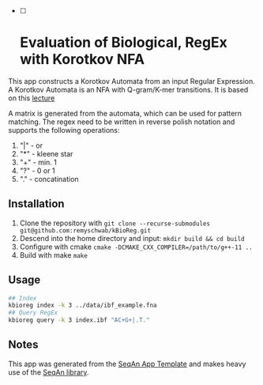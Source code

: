 - [ ] # Evaluation of Biological, RegEx with Korotkov NFA
This app constructs a Korotkov Automata from an input Regular Expression. A Korotkov Automata is an NFA with Q-gram/K-mer transitions. It is based on this [lecture](https://wiki.postgresql.org/images/6/6c/Index_support_for_regular_expression_search.pdf)

A matrix is generated from the automata, which can be used for pattern matching. The regex need to be written in reverse polish notation and supports the following operations:

1. "|" - or
2. "*" - kleene star
3. "+" - min. 1
4. "?" - 0 or 1
5. "." - concatination


## Installation

1. Clone the repository with
```git clone --recurse-submodules git@github.com:remyschwab/kBioReg.git```
2. Descend into the home directory and input:
```mkdir build && cd build```
3. Configure with cmake ```cmake -DCMAKE_CXX_COMPILER=/path/to/g++-11 ..```
4. Build with make ```make```

## Usage
```bash
## Index
kbioreg index -k 3 ../data/ibf_example.fna
## Query RegEx
kbioreg query -k 3 index.ibf "AC+G+|.T."
```

## Notes
This app was generated from the [SeqAn App Template](https://github.com/seqan/app-template) and makes heavy use of the [SeqAn library](https://github.com/seqan/seqan3/tree/4668203ee1526b4ac3dbdc47869bee72253f684c).